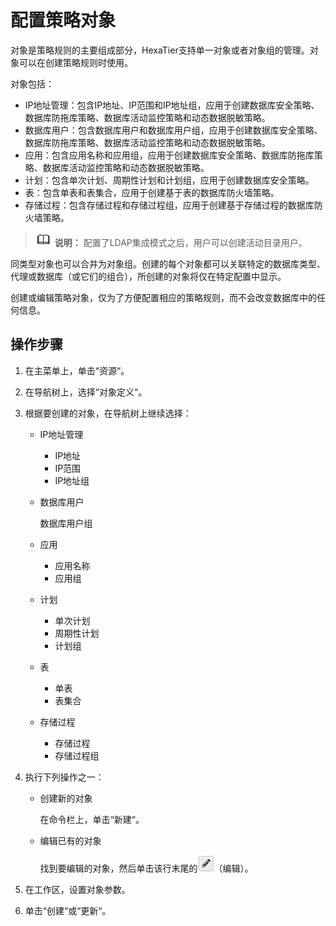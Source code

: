 # 配置策略对象<a name="dbss_01_0031"></a>

对象是策略规则的主要组成部分，HexaTier支持单一对象或者对象组的管理。对象可以在创建策略规则时使用。

对象包括：

-   IP地址管理：包含IP地址、IP范围和IP地址组，应用于创建数据库安全策略、数据库防拖库策略、数据库活动监控策略和动态数据脱敏策略。
-   数据库用户：包含数据库用户和数据库用户组，应用于创建数据库安全策略、数据库防拖库策略、数据库活动监控策略和动态数据脱敏策略。
-   应用：包含应用名称和应用组，应用于创建数据库安全策略、数据库防拖库策略、数据库活动监控策略和动态数据脱敏策略。
-   计划：包含单次计划、周期性计划和计划组，应用于创建数据库安全策略。
-   表：包含单表和表集合，应用于创建基于表的数据库防火墙策略。
-   存储过程：包含存储过程和存储过程组，应用于创建基于存储过程的数据库防火墙策略。

>![](public_sys-resources/icon-note.gif) **说明：** 
>配置了LDAP集成模式之后，用户可以创建活动目录用户。

同类型对象也可以合并为对象组。创建的每个对象都可以关联特定的数据库类型、代理或数据库（或它们的组合），所创建的对象将仅在特定配置中显示。

创建或编辑策略对象，仅为了方便配置相应的策略规则，而不会改变数据库中的任何信息。

## 操作步骤<a name="section18671148165519"></a>

1.  在主菜单上，单击“资源“。
2.  在导航树上，选择“对象定义“。
3.  根据要创建的对象，在导航树上继续选择：
    -   IP地址管理
        -   IP地址
        -   IP范围
        -   IP地址组

    -   数据库用户

        数据库用户组

    -   应用
        -   应用名称
        -   应用组

    -   计划
        -   单次计划
        -   周期性计划
        -   计划组

    -   表
        -   单表
        -   表集合

    -   存储过程
        -   存储过程
        -   存储过程组

4.  执行下列操作之一：
    -   创建新的对象

        在命令栏上，单击“新建“。

    -   编辑已有的对象

        找到要编辑的对象，然后单击该行末尾的![](figures/icon-edit.png)（编辑）。

5.  在工作区，设置对象参数。
6.  单击“创建“或“更新“。

